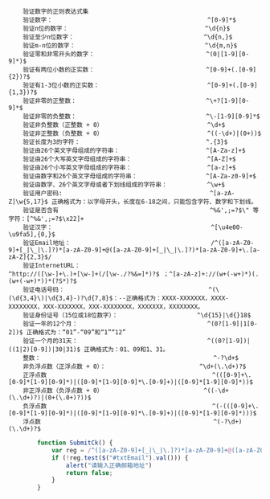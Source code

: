 
        验证数字的正则表达式集
        验证数字：                                           ^[0-9]*$
        验证n位的数字：                                      ^\d{n}$
        验证至少n位数字：                                    ^\d{n,}$
        验证m-n位的数字：                                    ^\d{m,n}$
        验证零和非零开头的数字：                               ^(0|[1-9][0-9]*)$
        验证有两位小数的正实数：                               ^[0-9]+(.[0-9]{2})?$
        验证有1-3位小数的正实数：                              ^[0-9]+(.[0-9]{1,3})?$
        验证非零的正整数：                                    ^\+?[1-9][0-9]*$
        验证非零的负整数：                                    ^\-[1-9][0-9]*$
        验证非负整数（正整数 + 0）                             ^\d+$
        验证非正整数（负整数 + 0）                             ^((-\d+)|(0+))$
        验证长度为3的字符：                                   ^.{3}$
        验证由26个英文字母组成的字符串：                        ^[A-Za-z]+$
        验证由26个大写英文字母组成的字符串：                     ^[A-Z]+$
        验证由26个小写英文字母组成的字符串：                     ^[a-z]+$
        验证由数字和26个英文字母组成的字符串：                   ^[A-Za-z0-9]+$
        验证由数字、26个英文字母或者下划线组成的字符串：           ^\w+$
        验证用户密码:                                         ^[a-zA-Z]\w{5,17}$ 正确格式为：以字母开头，长度在6-18之间，只能包含字符、数字和下划线。
        验证是否含有                                          ^%&',;=?$\" 等字符：[^%&',;=?$\x22]+
        验证汉字：                                            ^[\u4e00-\u9fa5],{0,}$
        验证Email地址：                                       /^([a-zA-Z0-9]+[_|\_|\.]?)*[a-zA-Z0-9]+@([a-zA-Z0-9]+[_|\_|\.]?)*[a-zA-Z0-9]+\.[a-zA-Z]{2,3}$/
        验证InternetURL：                                     ^http://([\w-]+\.)+[\w-]+(/[\w-./?%&=]*)?$ ；^[a-zA-z]+://(w+(-w+)*)(.(w+(-w+)*))*(?S*)?$
        验证电话号码：                                        ^(\(\d{3,4}\)|\d{3,4}-)?\d{7,8}$：--正确格式为：XXXX-XXXXXXX，XXXX-XXXXXXXX，XXX-XXXXXXX，XXX-XXXXXXXX，XXXXXXX，XXXXXXXX。
        验证身份证号（15位或18位数字）：                      ^\d{15}|\d{}18$
        验证一年的12个月：                                    ^(0?[1-9]|1[0-2])$ 正确格式为：“01”-“09”和“1”“12”
        验证一个月的31天：                                    ^((0?[1-9])|((1|2)[0-9])|30|31)$ 正确格式为：01、09和1、31。
        整数：                                                ^-?\d+$
        非负浮点数（正浮点数 + 0）：                          ^\d+(\.\d+)?$
        正浮点数                                              ^(([0-9]+\.[0-9]*[1-9][0-9]*)|([0-9]*[1-9][0-9]*\.[0-9]+)|([0-9]*[1-9][0-9]*))$
        非正浮点数（负浮点数 + 0）                            ^((-\d+(\.\d+)?)|(0+(\.0+)?))$
        负浮点数                                              ^(-(([0-9]+\.[0-9]*[1-9][0-9]*)|([0-9]*[1-9][0-9]*\.[0-9]+)|([0-9]*[1-9][0-9]*)))$
        浮点数                                                ^(-?\d+)(\.\d+)?$


    
```javascript
        function SubmitCk() {
            var reg = /^([a-zA-Z0-9]+[_|\_|\.]?)*[a-zA-Z0-9]+@([a-zA-Z0-9]+[_|\_|\.]?)*[a-zA-Z0-9]+\.[a-zA-Z]{2,3}$/;
            if (!reg.test($("#txtEmail").val())) {
                alert("请输入正确邮箱地址")
                return false;
            }
        }
        
```
